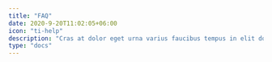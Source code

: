 ```yaml
---
title: "FAQ"
date: 2020-9-20T11:02:05+06:00
icon: "ti-help"
description: "Cras at dolor eget urna varius faucibus tempus in elit dolor sit amet."
type: "docs"
---
```

